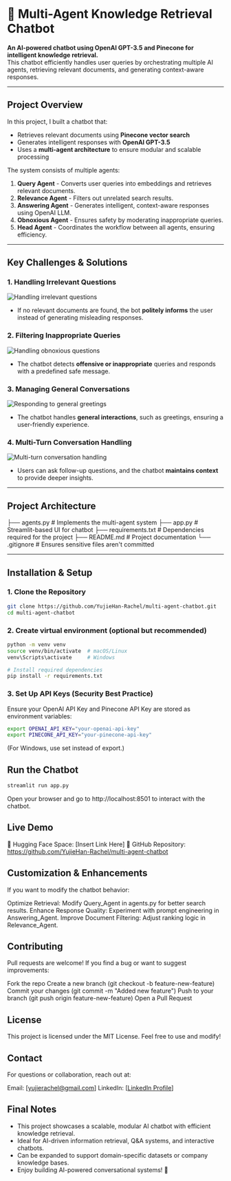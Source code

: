 # 🤖 Multi-Agent Knowledge Retrieval Chatbot

 **An AI-powered chatbot using OpenAI GPT-3.5 and Pinecone for intelligent knowledge retrieval.**  
This chatbot efficiently handles user queries by orchestrating multiple AI agents, retrieving relevant documents, and generating context-aware responses.

---

## Project Overview

In this project, I built a chatbot that:

- Retrieves relevant documents using **Pinecone vector search**  
- Generates intelligent responses with **OpenAI GPT-3.5**  
- Uses a **multi-agent architecture** to ensure modular and scalable processing  

The system consists of multiple agents:

1. **Query Agent**  - Converts user queries into embeddings and retrieves relevant documents.  
2. **Relevance Agent**  - Filters out unrelated search results.  
3. **Answering Agent**  - Generates intelligent, context-aware responses using OpenAI LLM.  
4. **Obnoxious Agent**  - Ensures safety by moderating inappropriate queries.  
5. **Head Agent**  - Coordinates the workflow between all agents, ensuring efficiency.  

---

## Key Challenges & Solutions

### 1. Handling Irrelevant Questions
![Handling irrelevant questions](https://imgur.com/1bjnijr.png)  
- If no relevant documents are found, the bot **politely informs** the user instead of generating misleading responses.

### 2. Filtering Inappropriate Queries
![Handling obnoxious questions](https://imgur.com/qkeXAXY.png)  
- The chatbot detects **offensive or inappropriate** queries and responds with a predefined safe message.

### 3. Managing General Conversations
![Responding to general greetings](https://imgur.com/qSOcKWE.png)  
- The chatbot handles **general interactions**, such as greetings, ensuring a user-friendly experience.

### 4. Multi-Turn Conversation Handling
![Multi-turn conversation handling](https://imgur.com/mg10wRS.png)  
- Users can ask follow-up questions, and the chatbot **maintains context** to provide deeper insights.

---

## Project Architecture

├── agents.py # Implements the multi-agent system 
├── app.py # Streamlit-based UI for chatbot 
├── requirements.txt # Dependencies required for the project 
├── README.md # Project documentation 
└── .gitignore # Ensures sensitive files aren't committed


---

## Installation & Setup

### 1. Clone the Repository

```bash
git clone https://github.com/YujieHan-Rachel/multi-agent-chatbot.git
cd multi-agent-chatbot
```
### 2. Create virtual environment (optional but recommended)
```bash
python -m venv venv
source venv/bin/activate  # macOS/Linux
venv\Scripts\activate     # Windows

# Install required dependencies
pip install -r requirements.txt
```

### 3. Set Up API Keys (Security Best Practice)
Ensure your OpenAI API Key and Pinecone API Key are stored as environment variables:
```bash
export OPENAI_API_KEY="your-openai-api-key"
export PINECONE_API_KEY="your-pinecone-api-key"
```
(For Windows, use set instead of export.)

## Run the Chatbot
```bash
streamlit run app.py
```
Open your browser and go to http://localhost:8501 to interact with the chatbot.
## Live Demo
🔗 Hugging Face Space: [Insert Link Here]
📂 GitHub Repository: https://github.com/YujieHan-Rachel/multi-agent-chatbot

## Customization & Enhancements
If you want to modify the chatbot behavior:

Optimize Retrieval: Modify Query_Agent in agents.py for better search results.
Enhance Response Quality: Experiment with prompt engineering in Answering_Agent.
Improve Document Filtering: Adjust ranking logic in Relevance_Agent.
## Contributing
Pull requests are welcome! If you find a bug or want to suggest improvements:

Fork the repo
Create a new branch (git checkout -b feature-new-feature)
Commit your changes (git commit -m "Added new feature")
Push to your branch (git push origin feature-new-feature)
Open a Pull Request
## License
This project is licensed under the MIT License. Feel free to use and modify!

## Contact
For questions or collaboration, reach out at:

Email: [yujierachel@gmail.com]
LinkedIn: [[LinkedIn Profile](https://www.linkedin.com/in/yujie-rachel-han/)]

## Final Notes
- This project showcases a scalable, modular AI chatbot with efficient knowledge retrieval.
- Ideal for AI-driven information retrieval, Q&A systems, and interactive chatbots.
- Can be expanded to support domain-specific datasets or company knowledge bases.
- Enjoy building AI-powered conversational systems! 🚀
